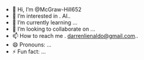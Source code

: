 - 👋 Hi, I’m @McGraw-Hill652
- 👀 I’m interested in . AI..
- 🌱 I’m currently learning ...
- 💞️ I’m looking to collaborate on ...
- 📫 How to reach me . darrenlienaldo@gmail.com..
- 😄 Pronouns: ...
- ⚡ Fun fact: ...

<!---
McGraw-Hill652/McGraw-Hill652 is a ✨ special ✨ repository because its `README.md` (this file) appears on your GitHub profile.
You can click the Preview link to take a look at your changes.
--->
